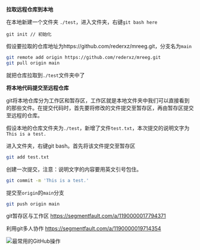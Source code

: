 **拉取远程仓库到本地**

在本地新建一个文件夹 `./test`，进入文件夹，右键`git bash here`

```
git init // 初始化
```

假设要拉取的仓库地址为https://github.com/rederxz/mreeg.git，分支名为`main`

```bash
git remote add origin https://github.com/rederxz/mreeg.git
git pull origin main
```

就把仓库拉取到`./test`文件夹中了



**将本地代码提交至远程仓库**

git将本地仓库分为工作区和暂存区，工作区就是本地文件夹中我们可以直接看到的那些文件。在提交代码时，首先要将修改的文件提交至暂存区，再由暂存区提交至远程的仓库。

假设本地的仓库文件夹为`./test`，新增了文件`test.txt`，本次提交的说明文字为`This is a test.`

进入文件夹，右键git bash。首先将该文件提交至暂存区

```bash
git add test.txt 
```

创建一次提交，注意：说明文字的内容要用英文引号包住。

```bash
git commit -m 'This is a test.'
```

提交至`origin`的`main`分支

```bash
git push origin main
```



git暂存区与工作区 https://segmentfault.com/a/1190000017794371

利用git多人协作 https://segmentfault.com/a/1190000019714354



![最常用的GitHub操作](https://xzreder.oss-cn-beijing.aliyuncs.com/img/20190303150053205.png)




